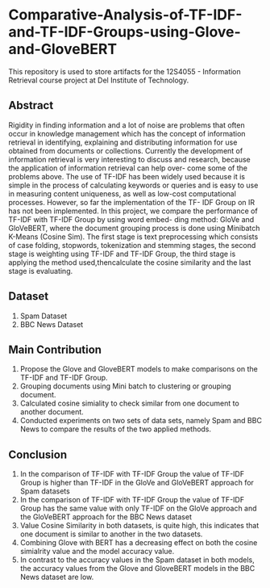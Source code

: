 # Comparative-Analysis-of-TF-IDF-and-TF-IDF-Groups-using-Glove-and-GloveBERT
This repository is used to store artifacts for the 12S4055 - Information Retrieval course project at Del Institute of Technology.

## Abstract
Rigidity in finding information and a lot of noise are problems that often occur in knowledge management which has the concept of information retrieval in identifying, explaining and distributing information for use obtained from documents or collections. Currently the
development of information retrieval is very interesting to discuss and research, because the application of information retrieval can help over-
come some of the problems above. The use of TF-IDF has been widely used because it is simple in the process of calculating keywords or queries
and is easy to use in measuring content uniqueness, as well as low-cost computational processes. However, so far the implementation of the TF-
IDF Group on IR has not been implemented. In this project, we compare the performance of TF-IDF with TF-IDF Group by using word embed-
ding method: GloVe and GloVeBERT, where the document grouping process is done using Minibatch K-Means (Cosine Sim). The first stage
is text preprocessing which consists of case folding, stopwords, tokenization and stemming stages, the second stage is weighting using TF-IDF
and TF-IDF Group, the third stage is applying the method used,thencalculate the cosine similarity and the last stage is evaluating. 

## Dataset
1. Spam Dataset
2. BBC News Dataset

## Main Contribution
1. Propose the Glove and GloveBERT models to make comparisons on the TF-IDF and TF-IDF Group.
2. Grouping documents using Mini batch to clustering or grouping document. 
3. Calculated cosine simiality to check similar from one document to another document.
4. Conducted experiments on two sets of data sets, namely Spam and BBC News to compare the results of the two applied methods.
## Conclusion
1. In the comparison of TF-IDF with TF-IDF Group the value of TF-IDF Group is higher than TF-IDF in the GloVe and GloVeBERT approach for Spam          datasets
2. In the comparison of TF-IDF with TF-IDF Group the value of TF-IDF Group has the same value with only TF-IDF on the GloVe approach and the            GloVeBERT approach for the BBC News dataset
3. Value Cosine Similarity in both datasets, is quite high, this indicates that one document is similar to another in the two datasets.
4. Combining Glove with BERT has a decreasing effect on both the cosine simialrity value and the model accuracy value.
5. In contrast to the accuracy values in the Spam dataset in both models, the accuracy values from the Glove and GloveBERT models in the BBC News
   dataset are low.
